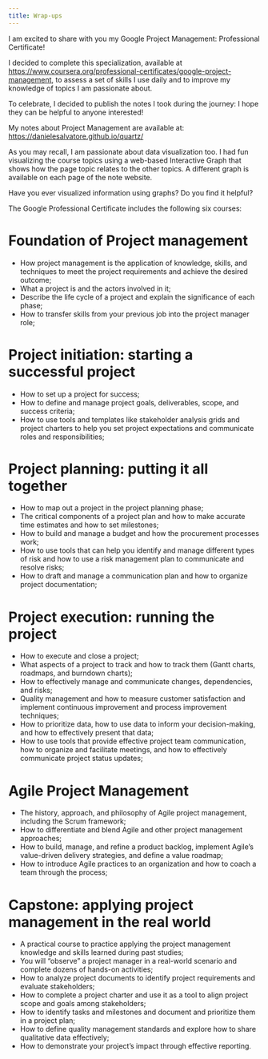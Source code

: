 ```yaml
---
title: Wrap-ups
---
```

I am excited to share with you my Google Project Management: Professional Certificate!

I decided to complete this specialization, available at https://www.coursera.org/professional-certificates/google-project-management, to assess a set of skills I use daily and to improve my knowledge of topics I am passionate about. 

To celebrate, I decided to publish the notes I took during the journey: I hope they can be helpful to anyone interested!

My notes about Project Management are available at:
	https://danielesalvatore.github.io/quartz/

As you may recall, I am passionate about data visualization too. 
I had fun visualizing the course topics using a web-based Interactive Graph that shows how the page topic relates to the other topics. A different graph is available on each page of the note website. 

Have you ever visualized information using graphs? Do you find it helpful?

The Google Professional Certificate includes the following six courses:

# Foundation of Project management
- How project management is the application of knowledge, skills, and techniques to meet the project requirements and achieve the desired outcome;
- What a project is and the actors involved in it;
- Describe the life cycle of a project and explain the significance of each phase;
- How to transfer skills from your previous job into the project manager role;

# Project initiation: starting a successful project
- How to set up a project for success;
- How to define and manage project goals, deliverables, scope, and success criteria;
- How to use tools and templates like stakeholder analysis grids and project charters to help you set project expectations and communicate roles and responsibilities;

# Project planning: putting it all together
- How to map out a project in the project planning phase;
- The critical components of a project plan and how to make accurate time estimates and how to set milestones;
- How to build and manage a budget and how the procurement processes work;
- How to use tools that can help you identify and manage different types of risk and how to use a risk management plan to communicate and resolve risks;
- How to draft and manage a communication plan and how to organize project documentation;

# Project execution: running the project
- How to execute and close a project;
- What aspects of a project to track and how to track them (Gantt charts, roadmaps, and burndown charts);
- How to effectively manage and communicate changes, dependencies, and risks;
- Quality management and how to measure customer satisfaction and implement continuous improvement and process improvement techniques;
- How to prioritize data, how to use data to inform your decision-making, and how to effectively present that data;
- How to use tools that provide effective project team communication, how to organize and facilitate meetings, and how to effectively communicate project status updates;

# Agile Project Management
- The history, approach, and philosophy of Agile project management, including the Scrum framework;
- How to differentiate and blend Agile and other project management approaches;
- How to build, manage, and refine a product backlog, implement Agile’s value-driven delivery strategies, and define a value roadmap;
- How to introduce Agile practices to an organization and how to coach a team through the process;

# Capstone: applying project management in the real world
- A practical course to practice applying the project management knowledge and skills learned during past studies;
- You will “observe” a project manager in a real-world scenario and complete dozens of hands-on activities;
- How to analyze project documents to identify project requirements and evaluate stakeholders;
- How to complete a project charter and use it as a tool to align project scope and goals among stakeholders;
- How to identify tasks and milestones and document and prioritize them in a project plan;
- How to define quality management standards and explore how to share qualitative data effectively;
- How to demonstrate your project’s impact through effective reporting.
 
